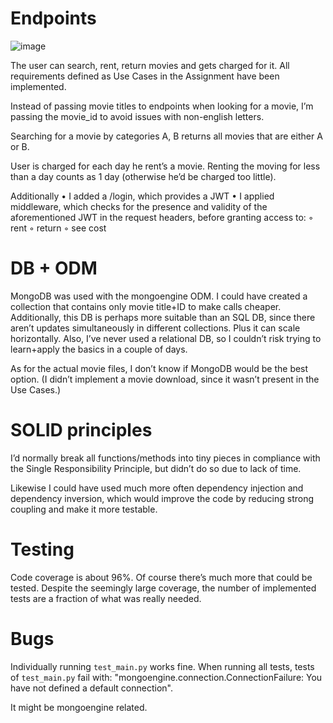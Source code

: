 # Endpoints 

![image](https://user-images.githubusercontent.com/10809024/173878887-0264c668-729e-4c0e-a53b-f5499a89820d.png)


The user can search, rent, return movies and gets charged for it.
All requirements defined as Use Cases in the Assignment have been implemented. 

Instead of passing movie titles to endpoints when looking for a movie, I’m passing the movie_id to avoid issues with non-english letters. 

Searching for a movie by categories A, B returns all movies that are either A or B. 

User is charged for each day he rent’s a movie. Renting the moving for less than a day counts as 1 day (otherwise he’d be charged too little).

Additionally
    • I added a /login, which provides a JWT 
    • I applied middleware, which checks for the presence and validity of the aforementioned JWT in the request headers, before granting access to: 
        ◦ rent 
        ◦ return 
        ◦ see cost

# DB + ODM

MongoDB was used with the mongoengine ODM. 
I could have created a collection that contains only movie title+ID to make calls cheaper. Additionally, this DB is perhaps more suitable than an SQL DB, since there aren’t updates  simultaneously in different collections. Plus it can scale horizontally.
Also, I’ve never used a relational DB, so I couldn’t risk trying to learn+apply the basics in a couple of days. 

As for the actual movie files, I don’t know if MongoDB would be the best option. (I didn’t implement a movie download, since it wasn’t present in the Use Cases.)

# SOLID principles 
I’d normally break all functions/methods into tiny pieces in compliance with the Single Responsibility Principle, but didn’t do so due to lack of time. 

Likewise I could have used much more often dependency injection and dependency inversion, which would improve the code by reducing strong coupling and make it more testable. 

# Testing
Code coverage is about 96%. Of course there’s much more that could be tested. Despite the seemingly large coverage, the number of implemented tests are a fraction of what was really needed.

# Bugs
Individually running `test_main.py` works fine. When running all tests, tests of `test_main.py` fail with: 
	"mongoengine.connection.ConnectionFailure: You have not defined a default connection". 

It might be mongoengine related.

